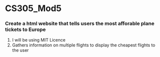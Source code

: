 # CS305_Mod5
### Create a html website that tells users the most afforable plane tickets to Europe
1. I will be using MIT Licence
2. Gathers information on multiple flights to display the cheapest flights to the user
